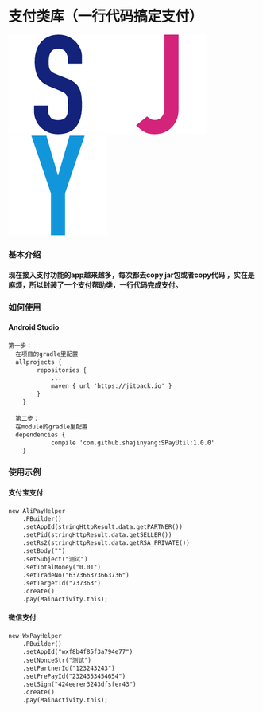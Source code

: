 # 支付类库（一行代码搞定支付）
![](s.png)![](j.png)![](y.png)
### 基本介绍
####  现在接入支付功能的app越来越多，每次都去copy jar包或者copy代码 ，实在是麻烦，所以封装了一个支付帮助类，一行代码完成支付。


### 如何使用

#### Android Studio
    第一步：
      在项目的gradle里配置
      allprojects {
      		repositories {
      			...
      			maven { url 'https://jitpack.io' }
      		}
      	}

      第二步：
      在module的gradle里配置
      dependencies {
      	        compile 'com.github.shajinyang:SPayUtil:1.0.0'
      	}

### 使用示例

#### 支付宝支付
    new AliPayHelper
        .PBuilder()
        .setAppId(stringHttpResult.data.getPARTNER())
        .setPid(stringHttpResult.data.getSELLER())
        .setRs2(stringHttpResult.data.getRSA_PRIVATE())
        .setBody("")
        .setSubject("测试")
        .setTotalMoney("0.01")
        .setTradeNo("637366373663736")
        .setTargetId("737363")
        .create()
        .pay(MainActivity.this);

#### 微信支付
    new WxPayHelper
        .PBuilder()
        .setAppId("wxf8b4f85f3a794e77")
        .setNonceStr("测试")
        .setPartnerId("123243243")
        .setPrePayId("2324353454654")
        .setSign("424eerer3243dfsfer43")
        .create()
        .pay(MainActivity.this);








